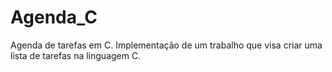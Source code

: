 # Agenda_C
 Agenda de tarefas em C.
 Implementação de um trabalho que visa criar uma lista de tarefas na linguagem C.
 
